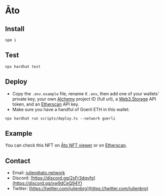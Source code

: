 # Āto

## Install

```shell
npm i
```

## Test

```shell
npx hardhat test
```

## Deploy

- Copy the `.env.example` file, rename it `.env`, then add one of your wallets' private key, your own [Alchemy](https://alchemy.com/) project ID (full url), a [Web3.Storage](https://web3.storage/tokens/) API token, and an [Etherscan](https://etherscan.io/) API key.
- Make sure you have a handful of Goerli ETH in this wallet.

```
npx hardhat run scripts/deploy.ts --network goerli
```

## Example

You can check this NFT on [Āto NFT viewer](https://ato.network/Goerli/0x5B750d1f864Cc8C929411015d2fbaEbdb6DB0BF6/1) or on [Etherscan](https://goerli.etherscan.io/tx/0x10ad0f8d0be803bdcaaba1004b8f062e6ef6cc5537b2d231a316d6d1c40a0b4b).

## Contact

- Email: [julien@ato.network](mailto:julien@ato.network)
- Discord: [https://discord.gg/2sFr3dqvfg](https://discord.gg/xw9dCeQ94Y)
- Twitter: [https://twitter.com/julienbrg](https://twitter.com/julienbrg)
